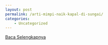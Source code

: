 ```yaml
---
layout: post
permalink: /arti-mimpi-naik-kapal-di-sungai/
categories:
    - Uncategorized
---
```


[Baca Selengkapnya](/10)